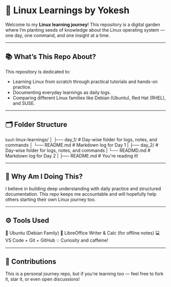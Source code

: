 # 🐧 Linux Learnings by Yokesh

Welcome to my **Linux learning journey**! This repository is a digital garden where I’m planting seeds of knowledge about the Linux operating system — one day, one command, and one insight at a time.

---

## 📚 What’s This Repo About?

This repository is dedicated to:
- Learning Linux from scratch through practical tutorials and hands-on practice.
- Documenting everyday learnings as daily logs.
- Comparing different Linux families like Debian (Ubuntu), Red Hat (RHEL), and SUSE.

---

## 🗂️ Folder Structure

```bash```
linux-learnings/
│
├── day_1/                         # Day-wise folder for logs, notes, and commands
│   └── README.md                  # Markdown log for Day 1
|
├── day_2/                         # Day-wise folder for logs, notes, and commands
|   └── READMD.md                  # Markdown log for Day 2
|
├── README.md                      # You're reading it!

---

## 🧠 Why Am I Doing This?

I believe in building deep understanding with daily practice and structured documentation. This repo keeps me accountable and will hopefully help others starting their own Linux journey too.

---

## ⚙️ Tools Used

🐧 Ubuntu (Debian Family)
📖 LibreOffice Writer & Calc (for offline notes)
💻 VS Code + Git + GitHub
💡 Curiosity and caffeine!

---

## 🤝 Contributions

This is a personal journey repo, but if you’re learning too — feel free to fork it, star it, or even open discussions!